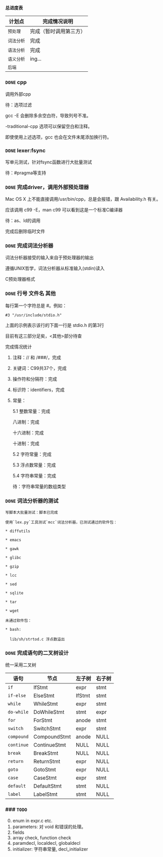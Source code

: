 

### `总进度表`

| 计划点    | 完成情况说明      | 
| ------ | ----------- | 
| `预处理`  | 完成（暂时调用第三方） | 
| `词法分析` | 完成          | 
| `语法分析` | 完成          | 
| `语义分析` | ing...      | 
| `后端`   |             | 

### `DONE` cpp

   调用外部cpp

   待：选项过滤

   gcc -E 会删除多余空白符，导致列号不准。

   -traditional-cpp 选项可以保留空白和注释。

   即使使用上述选项，gcc 也会在文件末尾添加换行符。

### `DONE` lexer:fsync

   写单元测试，针对fsync函数进行大批量测试

   待：#pragma等支持

### `DONE` 完成driver，调用外部预处理器

   Mac OS X 上不能直接调用/usr/bin/cpp，总是会报错，跟 Availability.h 有关。

   应该调用 c99 -E，man c99 可以看到这是一个标准C编译器

   待：as、ld的调用

   完成后删除临时文件

### `DONE` 完成词法分析器

   词法分析器接受的输入来自于预处理器的输出

   遵循UNIX哲学，词法分析器从标准输入(stdin)读入

   C预处理器格式

### `DONE` 行号 文件名 其他

   每行第一个字符总是 #。例如：

``` 
#3 "/usr/include/stdio.h"
```

   上面的示例表示该行的下面一行是 stdio.h 的第3行

   目前有这三部分足矣，<其他>部分待查

   完成情况统计

1. 注释：// 和 /###/，完成
   
2. 关键词：C99共37个，完成
   
3. 操作符和分隔符：完成
   
4. 标识符：identifiers，完成
   
5. 常量：
   
   5.1 整数常量：完成
   
     八进制：完成
   
     十六进制：完成
   
     十进制：完成
   
   5.2 字符常量：完成
   
   5.3 浮点数常量：完成
   
   5.4 字符串常量：完成
   
   待：字符串常量的数组类型

### `DONE` 词法分析器的测试

``` 
写脚本大批量测试：脚本已完成

使用`lex.py`工具测试`mcc`词法分析器，已测试通过的软件包：

* diffutils

* emacs

* gawk

* glibc

* gzip

* lcc

* sed

* sqlite

* tar

* wget

未通过软件包：

* bash:

  lib/sh/strtod.c 浮点数溢出
```

### `DONE` 完成语句的二叉树设计

统一采用二叉树

| 语句         | 节点           | 左子树    | 右子树  | 
| ---------- | ------------ | ------ | ---- | 
| `if`       | IfStmt       | expr   | stmt | 
| `if-else`  | ElseStmt     | IfStmt | stmt | 
| `while`    | WhileStmt    | expr   | stmt | 
| `do-while` | DoWhileStmt  | stmt   | expr | 
| `for`      | ForStmt      | anode  | stmt | 
| `switch`   | SwitchStmt   | expr   | stmt | 
| `compound` | CompoundStmt | anode  | NULL | 
| `continue` | ContinueStmt | NULL   | NULL | 
| `break`    | BreakStmt    | NULL   | NULL | 
| `return`   | ReturnStmt   | expr   | NULL | 
| `goto`     | GotoStmt     | expr   | NULL | 
| `case`     | CaseStmt     | expr   | stmt | 
| `default`  | DefaultStmt  | stmt   | NULL | 
| `label`    | LabelStmt    | stmt   | NULL | 

### ### `TODO` 

0. enum in expr.c etc.
1. parameters: 对 void 和错误的处理。
2. fields
3. array check, function check
4. paramdecl, localdecl, globaldecl
5. initializer: 字符串常量, decl_initializer